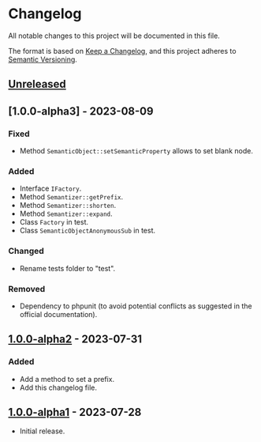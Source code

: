 # Changelog

All notable changes to this project will be documented in this file.

The format is based on [Keep a Changelog](https://keepachangelog.com/en/1.0.0/),
and this project adheres to [Semantic Versioning](https://semver.org/spec/v2.0.0.html).

## [Unreleased]

## [1.0.0-alpha3] - 2023-08-09

### Fixed

- Method `SemanticObject::setSemanticProperty` allows to set blank node.

### Added

- Interface `IFactory`.
- Method `Semantizer::getPrefix`.
- Method `Semantizer::shorten`.
- Method `Semantizer::expand`.
- Class `Factory` in test.
- Class `SemanticObjectAnonymousSub` in test.

### Changed

- Rename tests folder to "test".
### Removed

- Dependency to phpunit (to avoid potential conflicts as suggested in the official documentation).

## [1.0.0-alpha2] - 2023-07-31

### Added

- Add a method to set a prefix.
- Add this changelog file.

## [1.0.0-alpha1] - 2023-07-28

- Initial release.

[unreleased]: https://github.com/assemblee-virtuelle/semantizer-php/compare/v1.0.0-alpha2...HEAD
[1.0.0-alpha2]: https://github.com/assemblee-virtuelle/semantizer-php/compare/v1.0.0-alpha1...v1.0.0-alpha2
[1.0.0-alpha1]: https://github.com/assemblee-virtuelle/semantizer-php/releases/tag/v1.0.0-alpha1
